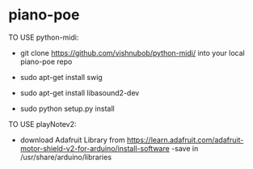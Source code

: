 piano-poe
=========

TO USE python-midi:

* git clone https://github.com/vishnubob/python-midi/ into your local piano-poe repo

* sudo apt-get install swig

* sudo apt-get install libasound2-dev

* sudo python setup.py install

TO USE playNotev2:
- download Adafruit Library from https://learn.adafruit.com/adafruit-motor-shield-v2-for-arduino/install-software
-save in /usr/share/arduino/libraries
